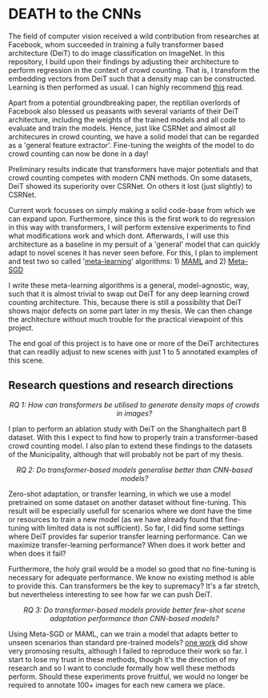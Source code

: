# DEATH to the CNNs

The field of computer vision received a wild contribution from researches at Facebook, whom succeeded in training a fully transformer based architecture (DeiT) to do image classification on ImageNet. In this repository, I build upon their findings by adjusting their architecture to perform regression in the context of crowd counting. That is, I transform the embedding vectors from DeiT such that a density map can be constructed. Learning is then performed as usual. I can highly recommend [this](https://arxiv.org/abs/2012.12877) read.

Apart from a potential groundbreaking paper, the reptilian overlords of Facebook also blessed us peasants with several variants of their DeiT architecture, including the weights of the trained models and all code to evaluate and train the models. Hence, just like CSRNet and almost all architecures in crowd counting, we have a solid model that can be regarded as a 'general feature extractor'. Fine-tuning the weights of the model to do crowd counting can now be done in a day!

Preliminary results indicate that transformers have major potentials and that crowd counting competes with modern CNN methods. On some datasets, DeiT showed its superiority over CSRNet. On others it lost (just slightly) to CSRNet.

Current work focusses on simply making a solid code-base from which we can expand upon. Furthermore, since this is the first work to do regression in this way with transformers, I will perform extensive experiments to find what modifications work and which dont. Afterwards, I will use this architecture as a baseline in my persuit of a 'general' model that can quickly adapt to novel scenes it has never seen before. For this, I plan to implement and test two so called '[meta-learning](https://lilianweng.github.io/lil-log/2018/11/30/meta-learning.html)' algorithms: 1) [MAML](https://arxiv.org/abs/1703.03400) and 2) [Meta-SGD](https://arxiv.org/abs/1707.09835)

I write these meta-learning algorithms is a general, model-agnostic, way, such that it is almost trivial to swap out DeiT for any deep learning crowd counting architecture. This, because there is still a possibility that DeiT shows major defects on some part later in my thesis. We can then change the architecture without much trouble for the practical viewpoint of this project.

The end goal of this project is to have one or more of the DeiT architectures that can readily adjust to new scenes with just 1 to 5 annotated examples of this scene.  

## Research questions and research directions

<p align="center"> <i> RQ 1: How can transformers be utilised to generate density maps of crowds in images? </i> </p> 

I plan to perform an ablation study with DeiT on the Shanghaitech part B dataset. With this I expect to find how to properly train a transformer-based crowd counting model. I also plan to extend these findings to the datasets of the Municipality, although that will probably not be part of my thesis.  

<p align="center"> <i> RQ 2: Do transformer-based models generalise better than CNN-based models? </i> </p> 

Zero-shot adaptation, or transfer learning, in which we use a model pretrained on some dataset on another dataset without fine-tuning. This result will be especially usefull for scenarios where we dont have the time or resources to train a new model (as we have already found that fine-tuning with limited data is not sufficient). So far, I did find some settings where DeiT provides far superior transfer learning performance. Can we maximize transfer-learning performance? When does it work better and when does it fail?

Furthermore, the holy grail would be a model so good that no fine-tuning is necessary for adequate performance. We know no existing method is able to provide this. Can transformers be the key to supremacy? It's a far stretch, but nevertheless interesting to see how far we can push DeiT.

<p align="center"> <i> RQ 3: Do transformer-based models provide better few-shot scene adaptation performance than CNN-based models? </i> </p> 

Using Meta-SGD or MAML, can we train a model that adapts better to unseen scenarios than standard pre-trained models? [one work](https://arxiv.org/pdf/2002.00264.pdf) did show very promosing results, although I failed to reproduce their work so far. I start to lose my trust in these methods, though it's the direction of my research and so I want to conclude formally how well these methods perform. Should these experiments prove fruitful, we would no longer be required to annotate 100+ images for each new camera we place.

